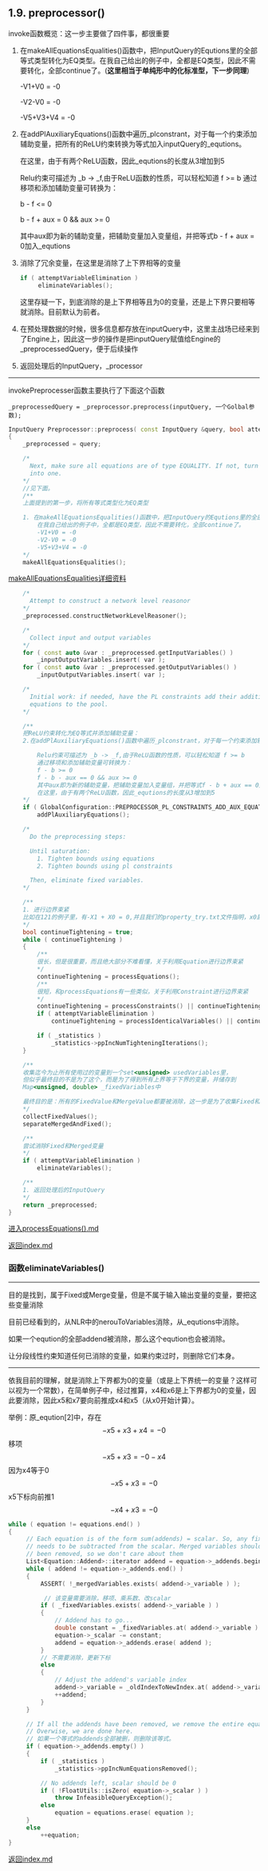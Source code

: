 ## 1.9. preprocessor()

invoke函数概览：这一步主要做了四件事，都很重要
1. 在makeAllEquationsEqualities()函数中，把InputQuery的Equtions里的全部等式类型转化为EQ类型。在我自己给出的例子中，全都是EQ类型，因此不需要转化，全部continue了。(**这里相当于单纯形中的化标准型，下一步同理**)

    -V1+V0 = -0

    -V2-V0 = -0

    -V5+V3+V4 = -0

2. 在addPlAuxiliaryEquations()函数中遍历_plconstrant，对于每一个约束添加辅助变量，把所有的ReLU约束转换为等式加入inputQuery的_equtions。

    在这里，由于有两个ReLU函数，因此_equtions的长度从3增加到5

    Relu约束可描述为 _b -> _f,由于ReLU函数的性质，可以轻松知道 f >= b
    通过移项和添加辅助变量可转换为：

    b - f <= 0

    b - f + aux = 0 && aux >= 0

    其中aux即为新的辅助变量，把辅助变量加入变量组，并把等式b - f + aux = 0加入_equtions

3. 消除了冗余变量，在这里是消除了上下界相等的变量
   
   ```cpp
   if ( attemptVariableElimination )
        eliminateVariables();
   ```
   
   这里存疑一下，到底消除的是上下界相等且为0的变量，还是上下界只要相等就消除。目前默认为前者。

4. 在预处理数据的时候，很多信息都存放在inputQuery中，这里主战场已经来到了Engine上，因此这一步的操作是把inputQuery赋值给Engine的_preprocessedQuery，便于后续操作

5. 返回处理后的InputQuery，_processor

---

invokePreprocesser函数主要执行了下面这个函数


`
_preprocessedQuery = _preprocessor.preprocess(inputQuery, 一个Golbal参数);
`

```cpp
InputQuery Preprocessor::preprocess( const InputQuery &query, bool attemptVariableElimination )
{
    _preprocessed = query;

    /*
      Next, make sure all equations are of type EQUALITY. If not, turn them
      into one.
    */
    //见下面。
    /**
    上面提到的第一步，将所有等式类型化为EQ类型

    1. 在makeAllEquationsEqualities()函数中，把InputQuery的Equtions里的全部等式类型转化为EQ类型。
        在我自己给出的例子中，全都是EQ类型，因此不需要转化，全部continue了。
        -V1+V0 = -0
        -V2-V0 = -0
        -V5+V3+V4 = -0
    */
    makeAllEquationsEqualities();
```
[makeAllEquationsEqualities详细资料](./makeAllEquationsEqualities.md)
```cpp
    /*
      Attempt to construct a network level reasonor
    */
    _preprocessed.constructNetworkLevelReasoner();

    /*
      Collect input and output variables
    */
    for ( const auto &var : _preprocessed.getInputVariables() )
        _inputOutputVariables.insert( var );
    for ( const auto &var : _preprocessed.getOutputVariables() )
        _inputOutputVariables.insert( var );

    /*
      Initial work: if needed, have the PL constraints add their additional
      equations to the pool.
    */

    /**
    把ReLU约束转化为EQ等式并添加辅助变量：
    2.在addPlAuxiliaryEquations()函数中遍历_plconstrant，对于每一个约束添加辅助变量，把所有的ReLU约束转换为等式加入inputQuery的_equtions。

        Relu约束可描述为 _b -> _f,由于ReLU函数的性质，可以轻松知道 f >= b
        通过移项和添加辅助变量可转换为：
        f - b >= 0
        f - b - aux == 0 && aux >= 0
        其中aux即为新的辅助变量，把辅助变量加入变量组，并把等式f - b + aux == 0加入_equtions
        在这里，由于有两个ReLU函数，因此_equtions的长度从3增加到5
    */
    if ( GlobalConfiguration::PREPROCESSOR_PL_CONSTRAINTS_ADD_AUX_EQUATIONS )
        addPlAuxiliaryEquations();

    /*
      Do the preprocessing steps:

      Until saturation:
        1. Tighten bounds using equations
        2. Tighten bounds using pl constraints

      Then, eliminate fixed variables.
    */

    /**
    1. 进行边界束紧
    比如在121的例子里，有-X1 + X0 = 0,并且我们的property_try.txt文件指明，x0属于[0.5, 1],那么可借此把X1的上下界也约束在[0.5, 1]里。这里关于边界束紧做了两次，第一次是用Eqution做，第二次是用Constraint
    */
    bool continueTightening = true;
    while ( continueTightening )
    {
        /**
        很长，但是很重要，而且绝大部分不难看懂，关于利用Equation进行边界束紧
        */
        continueTightening = processEquations(); 
        /**
        很短，和processEquations有一些类似，关于利用Constraint进行边界束紧
        */
        continueTightening = processConstraints() || continueTightening;
        if ( attemptVariableElimination )
            continueTightening = processIdenticalVariables() || continueTightening;

        if ( _statistics )
            _statistics->ppIncNumTighteningIterations();
    }

    /**
    收集迄今为止所有使用过的变量到一个set<unsigned> usedVariables里，
    但似乎最终目的不是为了这个，而是为了得到所有上界等于下界的变量，并储存到
    Map<unsigned, double> _fixedVariables中

    最终目的是：所有的FixedValue和MergeValue都要被消除，这一步是为了收集Fixed和Merged变量。
    */
    collectFixedValues();
    separateMergedAndFixed();

    /**
    尝试消除Fixed和Merged变量
    */
    if ( attemptVariableElimination )
        eliminateVariables();

    /**
    1. 返回处理后的InputQuery
    */
    return _preprocessed;
}
```
[进入processEquations().md](./processEquations.md)

[返回index.md](./index.md)

### 函数eliminateVariables()
---

目的是找到，属于Fixed或Merge变量，但是不属于输入输出变量的变量，要把这些变量消除

目前已经看到的，从NLR中的nerouToVariables消除，从_equtions中消除。

如果一个eqution的全部addend被消除，那么这个eqution也会被消除。

让分段线性约束知道任何已消除的变量，如果约束过时，则删除它们本身。

---

依我目前的理解，就是消除上下界都为0的变量（或是上下界统一的变量？这样可以视为一个常数），在简单例子中，经过推算，x4和x6是上下界都为0的变量，因此要消除，因此x5和x7要向前推成x4和x5（从x0开始计算）。


举例：原_eqution[2]中，存在
$$
-x5 + x3 + x4 = -0
$$
移项
$$
-x5 + x3 = -0 - x4
$$
因为x4等于0
$$
-x5 + x3 = -0
$$
x5下标向前推1
$$
-x4 + x3 = -0
$$

```cpp
while ( equation != equations.end() )
{
     // Each equation is of the form sum(addends) = scalar. So, any fixed variable
     // needs to be subtracted from the scalar. Merged variables should have already
     // been removed, so we don't care about them
     List<Equation::Addend>::iterator addend = equation->_addends.begin();
     while ( addend != equation->_addends.end() )
     {
         ASSERT( !_mergedVariables.exists( addend->_variable ) );

          // 该变量需要消除，移项、乘系数、改scalar
         if ( _fixedVariables.exists( addend->_variable ) )
         {
             // Addend has to go...
             double constant = _fixedVariables.at( addend->_variable ) * addend->_coefficient;
             equation->_scalar -= constant;
             addend = equation->_addends.erase( addend );
         }
         // 不需要消除，更新下标
         else
         {
             // Adjust the addend's variable index
             addend->_variable = _oldIndexToNewIndex.at( addend->_variable );
             ++addend;
         }
     }

     // If all the addends have been removed, we remove the entire equation.
     // Overwise, we are done here.
     // 如果一个等式的addends全部被删，则删除该等式。
     if ( equation->_addends.empty() )
     {
         if ( _statistics )
             _statistics->ppIncNumEquationsRemoved();

         // No addends left, scalar should be 0
         if ( !FloatUtils::isZero( equation->_scalar ) )
             throw InfeasibleQueryException();
         else
             equation = equations.erase( equation );
     }
     else
         ++equation;
}
```

[返回index.md](./index.md)